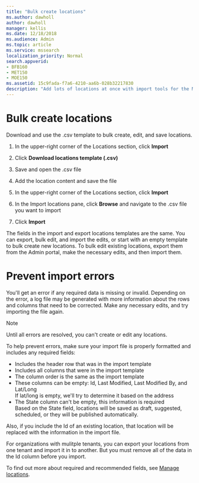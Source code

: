 ```yaml
---
title: "Bulk create locations"
ms.author: dawholl
author: dawholl
manager: kellis
ms.date: 12/18/2018
ms.audience: Admin
ms.topic: article
ms.service: mssearch
localization_priority: Normal
search.appverid:
- BFB160
- MET150
- MOE150
ms.assetid: 15c9fada-f7a6-4210-aa6b-028b32217830
description: "Add lots of locations at once with import tools for the Microsoft Search Admin portal"
---
```


# Bulk create locations

Download and use the .csv template to bulk create, edit, and save locations. 
  
1. In the upper-right corner of the Locations section, click **Import**
    
2. Click **Download locations template (.csv)**
    
3. Save and open the .csv file
    
4. Add the location content and save the file
    
5. In the upper-right corner of the Locations section, click **Import**
    
6. In the Import locations pane, click **Browse** and navigate to the .csv file you want to import 
    
7. Click **Import**

The fields in the import and export locations templates are the same. You can export, bulk edit, and import the edits, or start with an empty template to bulk create new locations. To bulk edit existing locations, export them from the Admin portal, make the necessary edits, and then import them.

# Prevent import errors  
You'll get an error if any required data is missing or invalid. Depending on the error, a log file may be generated with more information about the rows and columns that need to be corrected. Make any necessary edits, and try importing the file again.
  
> [!NOTE]
> Until all errors are resolved, you can't create or edit any locations. 

To help prevent errors, make sure your import file is properly formatted and includes any required fields:
- Includes the header row that was in the import template
- Includes all columns that were in the import template
- The column order is the same as the import template
- These columns can be empty: Id, Last Modified, Last Modified By, and Lat/Long  
If lat/long is empty, we'll try to determine it based on the address
- The State column can't be empty, this information is required  
Based on the State field, locations will be saved as draft, suggested, scheduled, or they will be published automatically.

Also, if you include the Id of an existing location, that location will be replaced with the information in the import file.

For organizations with mulitple tenants, you can export your locations from one tenant and import it in to another. But you must remove all of the data in the Id column before you import.
  
To find out more about required and recommended fields, see [Manage locations](manage-locations.md).

  

